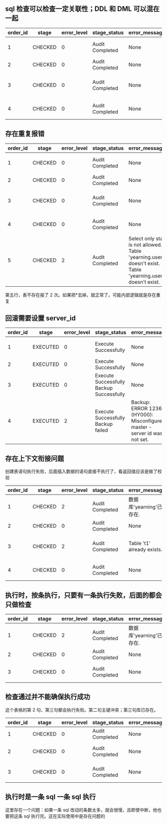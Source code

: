 ## sql 检查可以检查一定关联性；DDL 和 DML 可以混在一起

| order_id | stage   | error_level | stage_status    | error_message | sql                                        | affected_rows | sequence     | backup_dbname | execute_time | sqlsha1 | backup_time |
| -------- | ------- | ----------- | --------------- | ------------- | ------------------------------------------ | ------------- | ------------ | ------------- | ------------ | ------- | ----------- |
| 1        | CHECKED | 0           | Audit Completed | None          | create database yearning                   | 0             | 0_0_00000000 | None          | 0            | None    | 0           |
| 2        | CHECKED | 0           | Audit Completed | None          | use yearning                               | 0             | 0_0_00000001 | None          | 0            | None    | 0           |
| 3        | CHECKED | 0           | Audit Completed | None          | create table t1(id int primary key,c1 int) | 0             | 0_0_00000002 | None          | 0            | None    | 0           |
| 4        | CHECKED | 0           | Audit Completed | None          | insert into t1(id,c1) values(1,1)          | 1             | 0_0_00000003 | None          | 0            | None    | 0           |

## 存在重复报错

| order_id | stage   | error_level | stage_status    | error_message                                                                                                     | sql                                        | affected_rows | sequence     | backup_dbname | execute_time | sqlsha1 | backup_time |
| -------- | ------- | ----------- | --------------- | ----------------------------------------------------------------------------------------------------------------- | ------------------------------------------ | ------------- | ------------ | ------------- | ------------ | ------- | ----------- |
| 1        | CHECKED | 0           | Audit Completed | None                                                                                                              | create database yearning                   | 0             | 0_0_00000000 | None          | 0            | None    | 0           |
| 2        | CHECKED | 0           | Audit Completed | None                                                                                                              | use yearning                               | 0             | 0_0_00000001 | None          | 0            | None    | 0           |
| 3        | CHECKED | 0           | Audit Completed | None                                                                                                              | create table t1(id int primary key,c1 int) | 0             | 0_0_00000002 | None          | 0            | None    | 0           |
| 4        | CHECKED | 0           | Audit Completed | None                                                                                                              | insert into t1(id,c1) values(1,1)          | 1             | 0_0_00000003 | None          | 0            | None    | 0           |
| 5        | CHECKED | 2           | Audit Completed | Select only star is not allowed. <br>Table 'yearning.user' doesn't exist.<br>Table 'yearning.user' doesn't exist. | select \* from user                        | 0             | 0_0_00000004 | None          | 0            | None    | 0           |

第五行，表不存在报了 2 次。如果把\*去掉，就正常了。可能内部逻辑就是存在重复

## 回滚需要设置 server_id

| order_id | stage    | error_level | stage_status                                | error_message                                                             | sql                                        | affected_rows | sequence               | backup_dbname              | execute_time | sqlsha1 | backup_time |
| -------- | -------- | ----------- | ------------------------------------------- | ------------------------------------------------------------------------- | ------------------------------------------ | ------------- | ---------------------- | -------------------------- | ------------ | ------- | ----------- |
| 1        | EXECUTED | 0           | Execute Successfully                        | None                                                                      | create database yearning                   | 1             | 1648778892_10_00000000 | None                       | 0.010        | None    | 0           |
| 2        | EXECUTED | 0           | Execute Successfully                        | None                                                                      | use yearning                               | 0             | 1648778892_10_00000001 | None                       | 0.000        | None    | 0           |
| 3        | EXECUTED | 0           | Execute Successfully<br>Backup Successfully | None                                                                      | create table t1(id int primary key,c1 int) | 0             | 1648778892_10_00000002 | 10_18_216_65_3306_yearning | 0.010        | None    | 0           |
| 4        | EXECUTED | 2           | Execute Successfully<br>Backup failed       | Backup: ERROR 1236 (HY000): Misconfigured master - server id was not set. | insert into t1(id,c1) values(1,1)          | 1             | 1648778892_10_00000003 | 10_18_216_65_3306_yearning | 0.002        | None    | 0           |

## 存在上下文衔接问题

创建表语句执行失败，后面插入数据的语句直接不执行了，看返回值应该是做了校验

| order_id | stage   | error_level | stage_status    | error_message              | sql                                        | affected_rows | sequence     | backup_dbname | execute_time | sqlsha1 | backup_time |
| -------- | ------- | ----------- | --------------- | -------------------------- | ------------------------------------------ | ------------- | ------------ | ------------- | ------------ | ------- | ----------- |
| 1        | CHECKED | 2           | Audit Completed | 数据库'yearning'已存在.    | create database yearning                   | 0             | 0_0_00000000 | None          | 0            | None    | 0           |
| 2        | CHECKED | 0           | Audit Completed | None                       | use yearning                               | 0             | 0_0_00000001 | None          | 0            | None    | 0           |
| 3        | CHECKED | 2           | Audit Completed | Table 't1' already exists. | create table t1(id int primary key,c1 int) | 0             | 0_0_00000002 | None          | 0            | None    | 0           |
| 4        | CHECKED | 0           | Audit Completed | None                       | insert into t1(id,c1) values(2,1)          | 1             | 0_0_00000003 | None          | 0            | None    | 0           |

## 执行时，按条执行，只要有一条执行失败，后面的都会只做检查

| order_id | stage   | error_level | stage_status    | error_message           | sql                               | affected_rows | sequence     | backup_dbname | execute_time | sqlsha1 | backup_time |
| -------- | ------- | ----------- | --------------- | ----------------------- | --------------------------------- | ------------- | ------------ | ------------- | ------------ | ------- | ----------- |
| 1        | CHECKED | 2           | Audit Completed | 数据库'yearning'已存在. | create database yearning          | 0             | 0_0_00000000 | None          | 0            | None    | 0           |
| 2        | CHECKED | 0           | Audit Completed | None                    | use yearning                      | 0             | 0_0_00000001 | None          | 0            | None    | 0           |
| 3        | CHECKED | 0           | Audit Completed | None                    | insert into t1(id,c1) values(2,1) | 1             | 0_0_00000002 | None          | 0            | None    | 0           |

## 检查通过并不能确保执行成功

这个表格的第 2 句、第三句都会执行失败。第二句主键冲突；第三句库已存在。

| order_id | stage   | error_level | stage_status    | error_message | sql                               | affected_rows | sequence     | backup_dbname | execute_time | sqlsha1 | backup_time |
| -------- | ------- | ----------- | --------------- | ------------- | --------------------------------- | ------------- | ------------ | ------------- | ------------ | ------- | ----------- |
| 1        | CHECKED | 0           | Audit Completed | None          | use yearning                      | 0             | 0_0_00000000 | None          | 0            | None    | 0           |
| 2        | CHECKED | 0           | Audit Completed | None          | insert into t1(id,c1) values(2,1) | 1             | 0_0_00000001 | None          | 0            | None    | 0           |
| 3        | CHECKED | 0           | Audit Completed | None          | create database yaerning          | 0             | 0_0_00000002 | None          | 0            | None    | 0           |

## 执行时是一条 sql 一条 sql 执行

这里存在一个问题：如果一条 sql 改动的条数太多，就会很慢，且即使中断，他也要把这条 sql 执行完。这在实际使用中是存在问题的
